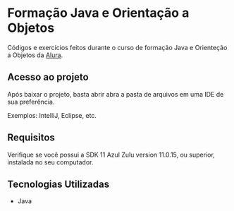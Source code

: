 
# Formação Java e Orientação a Objetos

Códigos e exercícios feitos durante o curso de formação Java e Orienteção a Objetos da [Alura](https://cursos.alura.com.br/formacao-java).

## Acesso ao projeto

Após baixar o projeto, basta abrir abra a pasta de arquivos em uma IDE de sua preferência.

Exemplos: IntelliJ, Eclipse, etc.

## Requisitos

Verifique se você possui a SDK 11 Azul Zulu version 11.0.15, ou superior, instalada no seu computador.

## Tecnologias Utilizadas

* Java